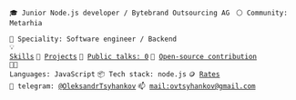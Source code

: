 <code>🎓 Junior Node.js developer / Bytebrand Outsourcing AG </code>
<code>⚪ Community: Metarhia</code>

<code>👷 Speciality: Software engineer / Backend</code><br>
<code>💡 [Skills](SKILLS.md)</code>
<code>🧻 [Projects](PROJECTS.md)</code>
<code>📢 [Public talks: 0](TALKS.md)</code>
<code>👀 [Open-source contribution](CONTRIBUTION.md)</code><br>
<code>🧑‍💻 Languages: JavaScript</code>
<code>📦 Tech stack: node.js</code>
<code>🪙 [Rates](RATES.md)</code><br>
<code>💬 telegram: [@OleksandrTsyhankov](https://telegram.me/OleksandrTsyhankov)</code>
<code>📫 [mail:ovtsyhankov@gmail.com](mailto:ovtsyhankov@gmail.com)</code>
